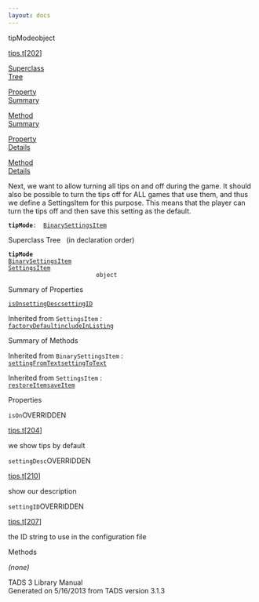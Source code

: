 ```yaml
---
layout: docs
---
```

<span class="title">tipMode</span><span class="type">object</span>

[tips.t](../file/tips.t.html)\[[202](../source/tips.t.html#202)\]

[Superclass  
Tree](#_SuperClassTree_)

[Property  
Summary](#_PropSummary_)

[Method  
Summary](#_MethodSummary_)

[Property  
Details](#_Properties_)

[Method  
Details](#_Methods_)



Next, we want to allow turning all tips on and off during the game. It
should also be possible to turn the tips off for ALL games that use
them, and thus we define a SettingsItem for this purpose. This means
that the player can turn the tips off and then save this setting as the
default.

**`tipMode`**` :   `[`BinarySettingsItem`](../object/BinarySettingsItem.html)



<span id="_SuperClassTree_"></span>



<span class="hdln">Superclass Tree</span>   (in declaration order)



**`tipMode`**  
[`BinarySettingsItem`](../object/BinarySettingsItem.html)  
[`SettingsItem`](../object/SettingsItem.html)  
`                         object`  
<span id="_PropSummary_"></span>



<span class="hdln">Summary of Properties</span>  



[`isOn`](#isOn)[`settingDesc`](#settingDesc)[`settingID`](#settingID)



Inherited from `SettingsItem` :  
[`factoryDefault`](../object/SettingsItem.html#factoryDefault)[`includeInListing`](../object/SettingsItem.html#includeInListing)

<span id="_MethodSummary_"></span>



<span class="hdln">Summary of Methods</span>  





Inherited from `BinarySettingsItem` :  
[`settingFromText`](../object/BinarySettingsItem.html#settingFromText)[`settingToText`](../object/BinarySettingsItem.html#settingToText)

Inherited from `SettingsItem` :  
[`restoreItem`](../object/SettingsItem.html#restoreItem)[`saveItem`](../object/SettingsItem.html#saveItem)

<span id="_Properties_"></span>



<span class="hdln">Properties</span>  



<span id="isOn"></span>

`isOn`<span class="rem">OVERRIDDEN</span>

[tips.t](../file/tips.t.html)\[[204](../source/tips.t.html#204)\]



we show tips by default



<span id="settingDesc"></span>

`settingDesc`<span class="rem">OVERRIDDEN</span>

[tips.t](../file/tips.t.html)\[[210](../source/tips.t.html#210)\]



show our description



<span id="settingID"></span>

`settingID`<span class="rem">OVERRIDDEN</span>

[tips.t](../file/tips.t.html)\[[207](../source/tips.t.html#207)\]



the ID string to use in the configuration file



<span id="_Methods_"></span>



<span class="hdln">Methods</span>  



*(none)*



TADS 3 Library Manual  
Generated on 5/16/2013 from TADS version 3.1.3


